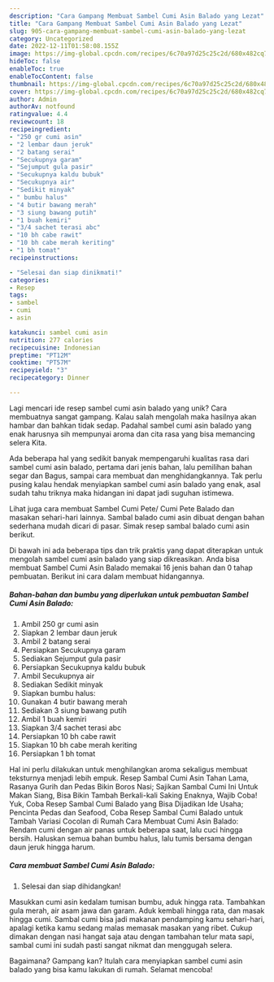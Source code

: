 ```yaml
---
description: "Cara Gampang Membuat Sambel Cumi Asin Balado yang Lezat"
title: "Cara Gampang Membuat Sambel Cumi Asin Balado yang Lezat"
slug: 905-cara-gampang-membuat-sambel-cumi-asin-balado-yang-lezat
category: Uncategorized
date: 2022-12-11T01:58:08.155Z
image: https://img-global.cpcdn.com/recipes/6c70a97d25c25c2d/680x482cq70/sambel-cumi-asin-balado-foto-resep-utama.jpg
hideToc: false
enableToc: true
enableTocContent: false
thumbnail: https://img-global.cpcdn.com/recipes/6c70a97d25c25c2d/680x482cq70/sambel-cumi-asin-balado-foto-resep-utama.jpg
cover: https://img-global.cpcdn.com/recipes/6c70a97d25c25c2d/680x482cq70/sambel-cumi-asin-balado-foto-resep-utama.jpg
author: Admin
authorAv: notfound
ratingvalue: 4.4
reviewcount: 18
recipeingredient:
- "250 gr cumi asin"
- "2 lembar daun jeruk"
- "2 batang serai"
- "Secukupnya garam"
- "Sejumput gula pasir"
- "Secukupnya kaldu bubuk"
- "Secukupnya air"
- "Sedikit minyak"
- " bumbu halus"
- "4 butir bawang merah"
- "3 siung bawang putih"
- "1 buah kemiri"
- "3/4 sachet terasi abc"
- "10 bh cabe rawit"
- "10 bh cabe merah keriting"
- "1 bh tomat"
recipeinstructions:

- "Selesai dan siap dinikmati!"
categories:
- Resep
tags:
- sambel
- cumi
- asin

katakunci: sambel cumi asin 
nutrition: 277 calories
recipecuisine: Indonesian
preptime: "PT12M"
cooktime: "PT57M"
recipeyield: "3"
recipecategory: Dinner

---
```





Lagi mencari ide resep sambel cumi asin balado yang unik? Cara membuatnya sangat gampang. Kalau salah mengolah maka hasilnya akan hambar dan bahkan tidak sedap. Padahal sambel cumi asin balado yang enak harusnya sih mempunyai aroma dan cita rasa yang bisa memancing selera Kita.





Ada beberapa hal yang sedikit banyak mempengaruhi kualitas rasa dari sambel cumi asin balado, pertama dari jenis bahan, lalu pemilihan bahan segar dan Bagus, sampai cara membuat dan menghidangkannya. Tak perlu pusing kalau hendak menyiapkan sambel cumi asin balado yang enak,      asal sudah tahu triknya maka hidangan ini dapat jadi suguhan istimewa.














Lihat juga cara membuat Sambel Cumi Pete/ Cumi Pete Balado dan masakan sehari-hari lainnya. Sambal balado cumi asin dibuat dengan bahan sederhana mudah dicari di pasar. Simak resep sambal balado cumi asin berikut.






Di bawah ini ada beberapa tips dan trik praktis yang dapat diterapkan untuk mengolah sambel cumi asin balado yang siap dikreasikan. Anda bisa membuat Sambel Cumi Asin Balado memakai 16 jenis bahan dan 0 tahap pembuatan. Berikut ini cara dalam membuat hidangannya.

<!--inarticleads1-->

##### Bahan-bahan dan bumbu yang diperlukan untuk pembuatan Sambel Cumi Asin Balado:

1. Ambil 250 gr cumi asin
1. Siapkan 2 lembar daun jeruk
1. Ambil 2 batang serai
1. Persiapkan Secukupnya garam
1. Sediakan Sejumput gula pasir
1. Persiapkan Secukupnya kaldu bubuk
1. Ambil Secukupnya air
1. Sediakan Sedikit minyak
1. Siapkan  bumbu halus:
1. Gunakan 4 butir bawang merah
1. Sediakan 3 siung bawang putih
1. Ambil 1 buah kemiri
1. Siapkan 3/4 sachet terasi abc
1. Persiapkan 10 bh cabe rawit
1. Siapkan 10 bh cabe merah keriting
1. Persiapkan 1 bh tomat


Hal ini perlu dilakukan untuk menghilangkan aroma sekaligus membuat teksturnya menjadi lebih empuk. Resep Sambal Cumi Asin Tahan Lama, Rasanya Gurih dan Pedas Bikin Boros Nasi; Sajikan Sambal Cumi Ini Untuk Makan Siang, Bisa Bikin Tambah Berkali-kali Saking Enaknya, Wajib Coba! Yuk, Coba Resep Sambal Cumi Balado yang Bisa Dijadikan Ide Usaha; Pencinta Pedas dan Seafood, Coba Resep Sambal Cumi Balado untuk Tambah Variasi Cocolan di Rumah Cara Membuat Cumi Asin Balado: Rendam cumi dengan air panas untuk beberapa saat, lalu cuci hingga bersih. Haluskan semua bahan bumbu halus, lalu tumis bersama dengan daun jeruk hingga harum. 

<!--inarticleads2-->

##### Cara membuat Sambel Cumi Asin Balado:


1. Selesai dan siap dihidangkan!

Masukkan cumi asin kedalam tumisan bumbu, aduk hingga rata. Tambahkan gula merah, air asam jawa dan garam. Aduk kembali hingga rata, dan masak hingga cumi. Sambal cumi bisa jadi makanan pendamping kamu sehari-hari, apalagi ketika kamu sedang malas memasak masakan yang ribet. Cukup dimakan dengan nasi hangat saja atau dengan tambahan telur mata sapi, sambal cumi ini sudah pasti sangat nikmat dan menggugah selera. 

Bagaimana? Gampang kan? Itulah cara menyiapkan sambel cumi asin balado yang bisa kamu lakukan di rumah. Selamat mencoba!
